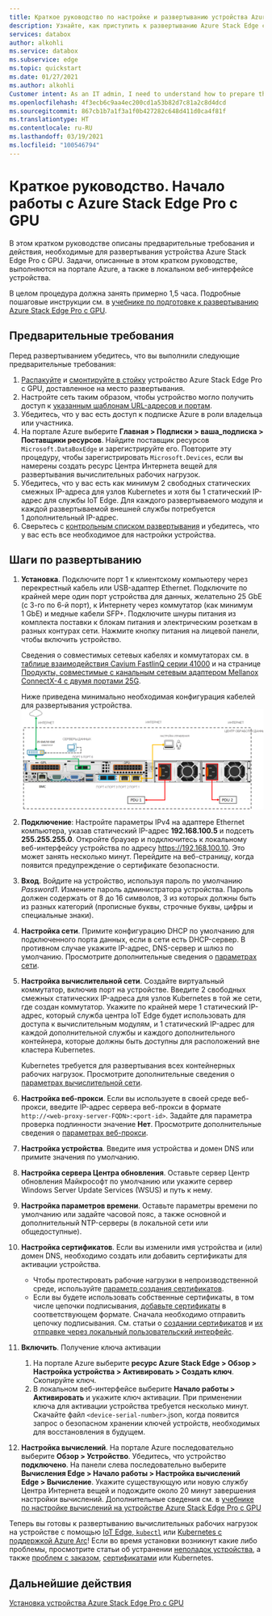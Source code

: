 ```yaml
---
title: Краткое руководство по настройке и развертыванию устройства Azure Stack Edge с GPU | Документация Майкрософт
description: Узнайте, как приступить к развертыванию Azure Stack Edge с GPU после получения устройства.
services: databox
author: alkohli
ms.service: databox
ms.subservice: edge
ms.topic: quickstart
ms.date: 01/27/2021
ms.author: alkohli
Customer intent: As an IT admin, I need to understand how to prepare the portal to quickly deploy Azure Stack Edge so I can use it to transfer data to Azure.
ms.openlocfilehash: 4f3ecb6c9aa4ec200cd1a53b82d7c81a2c8d4dcd
ms.sourcegitcommit: 867cb1b7a1f3a1f0b427282c648d411d0ca4f81f
ms.translationtype: HT
ms.contentlocale: ru-RU
ms.lasthandoff: 03/19/2021
ms.locfileid: "100546794"
---
```

# <a name="quickstart-get-started-with-azure-stack-edge-pro-with-gpu"></a>Краткое руководство. Начало работы с Azure Stack Edge Pro с GPU 

В этом кратком руководстве описаны предварительные требования и действия, необходимые для развертывания устройства Azure Stack Edge Pro с GPU. Задачи, описанные в этом кратком руководстве, выполняются на портале Azure, а также в локальном веб-интерфейсе устройства. 

В целом процедура должна занять примерно 1,5 часа. Подробные пошаговые инструкции см. в [учебнике по подготовке к развертыванию Azure Stack Edge Pro с GPU](azure-stack-edge-gpu-deploy-prep.md#deployment-configuration-checklist). 


## <a name="prerequisites"></a>Предварительные требования

Перед развертыванием убедитесь, что вы выполнили следующие предварительные требования:

1. [Распакуйте](azure-stack-edge-gpu-deploy-install.md#unpack-the-device) и [смонтируйте в стойку](azure-stack-edge-gpu-deploy-install.md#rack-the-device) устройство Azure Stack Edge Pro с GPU, доставленное на место развертывания. 
1. Настройте сеть таким образом, чтобы устройство могло получить доступ к [указанным шаблонам URL-адресов и портам](azure-stack-edge-gpu-system-requirements.md#networking-port-requirements). 
1. Убедитесь, что у вас есть доступ к подписке Azure в роли владельца или участника.
1. На портале Azure выберите **Главная > Подписки > ваша_подписка > Поставщики ресурсов**. Найдите поставщик ресурсов `Microsoft.DataBoxEdge` и зарегистрируйте его. Повторите эту процедуру, чтобы зарегистрировать `Microsoft.Devices`, если вы намерены создать ресурс Центра Интернета вещей для развертывания вычислительных рабочих нагрузок.
1. Убедитесь, что у вас есть как минимум 2 свободных статических смежных IP-адреса для узлов Kubernetes и хотя бы 1 статический IP-адрес для службы IoT Edge. Для каждого развертываемого модуля и каждой развертываемой внешней службы потребуется 1 дополнительный IP-адрес.
1. Сверьтесь с [контрольным списком развертывания](azure-stack-edge-gpu-deploy-checklist.md) и убедитесь, что у вас есть все необходимое для настройки устройства. 


## <a name="deployment-steps"></a>Шаги по развертыванию

1. **Установка**. Подключите порт 1 к клиентскому компьютеру через перекрестный кабель или USB-адаптер Ethernet. Подключите по крайней мере один порт устройства для данных, желательно 25 GbE (с 3-го по 6-й порт), к Интернету через коммутатор (как минимум 1 GbE) и медные кабели SFP+. Подключите шнуры питания из комплекта поставки к блокам питания и электрическим розеткам в разных контурах сети. Нажмите кнопку питания на лицевой панели, чтобы включить устройство.  

    Сведения о совместимых сетевых кабелях и коммутаторах см. в [таблице взаимодействия Cavium FastlinQ серии 41000](https://www.marvell.com/documents/xalflardzafh32cfvi0z/) и на странице [Продукты, совместимые с канальным сетевым адаптером Mellanox ConnectX-4 с двумя портами 25G](https://docs.mellanox.com/display/ConnectX4LxFirmwarev14271016/Firmware+Compatible+Products).

    Ниже приведена минимально необходимая конфигурация кабелей для развертывания устройства.  ![Задняя панель подключенного устройства](./media/azure-stack-edge-gpu-quickstart/backplane-min-cabling-1.png)

2. **Подключение**: Настройте параметры IPv4 на адаптере Ethernet компьютера, указав статический IP-адрес **192.168.100.5** и подсеть **255.255.255.0**. Откройте браузер и подключитесь к локальному веб-интерфейсу устройства по адресу https://192.168.100.10. Это может занять несколько минут. Перейдите на веб-страницу, когда появится предупреждение о сертификате безопасности.

3. **Вход**. Войдите на устройство, используя пароль по умолчанию *Password1*. Измените пароль администратора устройства. Пароль должен содержать от 8 до 16 символов, 3 из которых должны быть из разных категорий (прописные буквы, строчные буквы, цифры и специальные знаки).

4. **Настройка сети**. Примите конфигурацию DHCP по умолчанию для подключенного порта данных, если в сети есть DHCP-сервер. В противном случае укажите IP-адрес, DNS-сервер и шлюз по умолчанию. Просмотрите дополнительные сведения о [параметрах сети](azure-stack-edge-gpu-deploy-configure-network-compute-web-proxy.md#configure-network).

5. **Настройка вычислительной сети**. Создайте виртуальный коммутатор, включив порт на устройстве. Введите 2 свободных смежных статических IP-адреса для узлов Kubernetes в той же сети, где создан коммутатор. Укажите по крайней мере 1 статический IP-адрес, который служба центра IoT Edge будет использовать для доступа к вычислительным модулям, и 1 статический IP-адрес для каждой дополнительной службы и каждого дополнительного контейнера, которые должны быть доступны для расположений вне кластера Kubernetes. 

    Kubernetes требуется для развертывания всех контейнерных рабочих нагрузок. Просмотрите дополнительные сведения о [параметрах вычислительной сети](azure-stack-edge-gpu-deploy-configure-network-compute-web-proxy.md#enable-compute-network).

6. **Настройка веб-прокси**. Если вы используете в своей среде веб-прокси, введите IP-адрес сервера веб-прокси в формате `http://<web-proxy-server-FQDN>:<port-id>`. Задайте для параметра проверка подлинности значение **Нет**. Просмотрите дополнительные сведения о [параметрах веб-прокси](azure-stack-edge-gpu-deploy-configure-network-compute-web-proxy.md#configure-web-proxy).

7. **Настройка устройства**. Введите имя устройства и домен DNS или примите значения по умолчанию. 

8. **Настройка сервера Центра обновления**. Оставьте сервер Центр обновления Майкрософт по умолчанию или укажите сервер Windows Server Update Services (WSUS) и путь к нему. 

9. **Настройка параметров времени**. Оставьте параметры времени по умолчанию или задайте часовой пояс, а также основной и дополнительный NTP-серверы (в локальной сети или общедоступные).

10. **Настройка сертификатов**. Если вы изменили имя устройства и (или) домен DNS, необходимо создать или добавить сертификаты для активации устройства. 

    - Чтобы протестировать рабочие нагрузки в непроизводственной среде, используйте [параметр создания сертификатов](azure-stack-edge-gpu-deploy-configure-certificates.md#generate-device-certificates). 
    - Если вы будете использовать собственные сертификаты, в том числе цепочки подписывания, [добавьте сертификаты](azure-stack-edge-gpu-deploy-configure-certificates.md#bring-your-own-certificates) в соответствующем формате. Сначала необходимо отправить цепочку подписывания. См. статьи о [создании сертификатов](azure-stack-edge-gpu-create-certificates-tool.md) и [их отправке через локальный пользовательский интерфейс](azure-stack-edge-gpu-deploy-configure-certificates.md#bring-your-own-certificates).

11. **Включить**. Получение ключа активации 

    1. На портале Azure выберите **ресурс Azure Stack Edge > Обзор > Настройка устройства > Активировать > Создать ключ**. Скопируйте ключ. 
    1. В локальном веб-интерфейсе выберите **Начало работы > Активировать** и укажите ключ активации. При применении ключа для активации устройства требуется несколько минут. Скачайте файл `<device-serial-number>`.json, когда появится запрос о безопасном хранении ключей устройств, необходимых для восстановления в будущем. 

12. **Настройка вычислений**. На портале Azure последовательно выберите **Обзор > Устройство**. Убедитесь, что устройство **подключено**. На панели слева последовательно выберите **Вычисления Edge > Начало работы > Настройка вычислений Edge > Вычисление**. Укажите существующую или новую службу Центра Интернета вещей и подождите около 20 минут завершения настройки вычислений. Дополнительные сведения см. в [учебнике по настройке вычислений на устройстве Azure Stack Edge Pro с GPU](azure-stack-edge-gpu-deploy-configure-compute.md)

Теперь вы готовы к развертыванию вычислительных рабочих нагрузок на устройстве с помощью [IoT Edge](azure-stack-edge-gpu-deploy-sample-module-marketplace.md),[ `kubectl`](azure-stack-edge-gpu-create-kubernetes-cluster.md) или [Kubernetes с поддержкой Azure Arc](azure-stack-edge-gpu-deploy-arc-kubernetes-cluster.md)! Если во время установки возникнут какие либо проблемы, просмотрите статьи об устранении [неполадок устройства](), а также [проблем с заказом](azure-stack-edge-gpu-troubleshoot.md), [сертификатами](azure-stack-edge-gpu-certificate-troubleshooting.md) или Kubernetes. 

## <a name="next-steps"></a>Дальнейшие действия

[Установка устройства Azure Stack Edge Pro с GPU](./azure-stack-edge-gpu-deploy-install.md)



